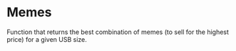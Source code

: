 # Memes
Function that returns the best combination of memes (to sell for the highest price) for a given USB size.
